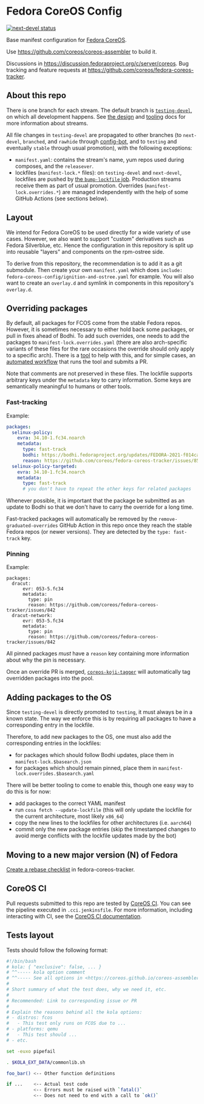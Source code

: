 # Fedora CoreOS Config

[![next-devel status](https://img.shields.io/endpoint?url=https://raw.githubusercontent.com/coreos/fedora-coreos-pipeline/main/next-devel/badge.json)](https://github.com/coreos/fedora-coreos-pipeline/blob/main/next-devel/README.md)

Base manifest configuration for
[Fedora CoreOS](https://coreos.fedoraproject.org/).

Use https://github.com/coreos/coreos-assembler to build it.

Discussions in
https://discussion.fedoraproject.org/c/server/coreos. Bug
tracking and feature requests at
https://github.com/coreos/fedora-coreos-tracker.

## About this repo

There is one branch for each stream. The default branch is
[`testing-devel`](https://github.com/coreos/fedora-coreos-config/commits/testing-devel),
on which all development happens. See
[the design](https://github.com/coreos/fedora-coreos-tracker/blob/main/Design.md#release-streams)
and [tooling](https://github.com/coreos/fedora-coreos-tracker/blob/main/stream-tooling.md)
docs for more information about streams.

All file changes in `testing-devel` are propagated to other
branches (to `next-devel`, `branched`, and `rawhide` through
[config-bot](https://github.com/coreos/fedora-coreos-releng-automation/tree/main/config-bot),
and to `testing` and eventually `stable` through usual
promotion), with the following exceptions:
- `manifest.yaml`: contains the stream's name, yum repos
  used during composes, and the `releasever`.
- lockfiles (`manifest-lock.*` files): on `testing-devel`
  and `next-devel`, lockfiles are pushed by
  [the `bump-lockfile` job](https://github.com/coreos/fedora-coreos-pipeline/blob/main/jobs/bump-lockfile.Jenkinsfile).
  Production streams receive them as part of usual
  promotion. Overrides (`manifest-lock.overrides.*`) are
  managed independently with the help of some GitHub Actions
  (see sections below).

## Layout

We intend for Fedora CoreOS to be used directly for a wide variety
of use cases.  However, we also want to support "custom" derivatives
such as Fedora Silverblue, etc.  Hence the configuration in this
repository is split up into reusable "layers" and components on
the rpm-ostree side.

To derive from this repository, the recommendation is to add it
as a git submodule.  Then create your own `manifest.yaml` which does
`include: fedora-coreos-config/ignition-and-ostree.yaml` for example.
You will also want to create an `overlay.d` and symlink in components
in this repository's `overlay.d`.

## Overriding packages

By default, all packages for FCOS come from the stable
Fedora repos. However, it is sometimes necessary to either
hold back some packages, or pull in fixes ahead of Bodhi. To
add such overrides, one needs to add the packages to
`manifest-lock.overrides.yaml` (there are also arch-specific
variants of these files for the rare occasions the override
should only apply to a specific arch). There is a
[tool](ci/overrides.py) to help with this, and for simple
cases, an [automated workflow](https://github.com/coreos/fedora-coreos-config/actions/workflows/add-override.yml)
that runs the tool and submits a PR.

Note that comments are not preserved in these files. The
lockfile supports arbitrary keys under the `metadata` key to
carry information. Some keys are semantically meaningful to
humans or other tools.

### Fast-tracking

Example:

```yaml
packages:
  selinux-policy:
    evra: 34.10-1.fc34.noarch
    metadata:
      type: fast-track
      bodhi: https://bodhi.fedoraproject.org/updates/FEDORA-2021-f014ca8326
      reason: https://github.com/coreos/fedora-coreos-tracker/issues/850
  selinux-policy-targeted:
    evra: 34.10-1.fc34.noarch
    metadata:
      type: fast-track
      # you don't have to repeat the other keys for related packages
```

Whenever possible, it is important that the package be
submitted as an update to Bodhi so that we don't have to
carry the override for a long time.

Fast-tracked packages will automatically be removed by the
`remove-graduated-overrides` GitHub Action in this repo once
they reach the stable Fedora repos (or newer versions). They
are detected by the `type: fast-track` key.

### Pinning

Example:

```
packages:
  dracut:
      evr: 053-5.fc34
      metadata:
        type: pin
        reason: https://github.com/coreos/fedora-coreos-tracker/issues/842
  dracut-network:
      evr: 053-5.fc34
      metadata:
        type: pin
        reason: https://github.com/coreos/fedora-coreos-tracker/issues/842
```

All pinned packages *must* have a `reason` key containing
more information about why the pin is necessary.

Once an override PR is merged,
[`coreos-koji-tagger`](https://github.com/coreos/fedora-coreos-releng-automation/tree/main/coreos-koji-tagger)
will automatically tag overridden packages into the pool.

## Adding packages to the OS

Since `testing-devel` is directly promoted to `testing`, it
must always be in a known state. The way we enforce this is
by requiring all packages to have a corresponding entry in
the lockfile.

Therefore, to add new packages to the OS, one must also add
the corresponding entries in the lockfiles:
- for packages which should follow Bodhi updates, place them
  in `manifest-lock.$basearch.json`
- for packages which should remain pinned, place them
  in `manifest-lock.overrides.$basearch.yaml`

There will be better tooling to come to enable this, though
one easy way to do this is for now:
- add packages to the correct YAML manifest
- run `cosa fetch --update-lockfile` (this will only update the lockfile for
  the current architecture, most likely `x86_64`)
- copy the new lines to the lockfiles for other architectures (i.e. `aarch64`)
- commit only the new package entries (skip the timestamped changes to avoid
  merge conflicts with the lockfile updates made by the bot)

## Moving to a new major version (N) of Fedora

[Create a rebase checklist](https://github.com/coreos/fedora-coreos-tracker/issues/new?labels=kind/enhancement&template=rebase.md&title=Rebase+onto+Fedora+N) in fedora-coreos-tracker.

## CoreOS CI

Pull requests submitted to this repo are tested by
[CoreOS CI](https://github.com/coreos/coreos-ci). You can see the pipeline
executed in `.cci.jenkinsfile`. For more information, including interacting with
CI, see the [CoreOS CI documentation](https://github.com/coreos/coreos-ci/blob/main/README-upstream-ci.md).

## Tests layout
Tests should follow the following format:

```bash
#!/bin/bash
# kola: { "exclusive": false, ... }
# ^^----- kola option comment
# ^^----- See all options in <https://coreos.github.io/coreos-assembler/kola/external-tests/#kolajson>
#
# Short summary of what the test does, why we need it, etc.
#
# Recommended: Link to corresponding issue or PR
#
# Explain the reasons behind all the kola options:
# - distros: fcos
#   - This test only runs on FCOS due to ...
# - platforms: qemu
#   - This test should ...
# - etc.

set -euxo pipefail

. $KOLA_EXT_DATA/commonlib.sh

foo_bar() <-- Other function definitions

if ...    <-- Actual test code
          <-- Errors must be raised with `fatal()`
          <-- Does not need to end with a call to `ok()`
```
